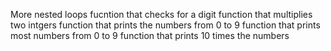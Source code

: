 More nested loops
fucntion that checks for a digit
function that multiplies two intgers
function that prints the numbers from 0 to 9
function that prints most numbers from 0 to 9
function that prints 10 times the numbers 

